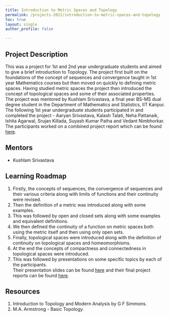 ```yaml
---
title: Introduction to Metric Spaces and Topology
permalink: /projects-2021/introduction-to-metric-spaces-and-topology
toc: true
layout: single
author_profile: false

---
```


## Project Description
This was a project for 1st and 2nd year undergraduate students and aimed to give a brief introduction to Topology. The project first built on the foundations of the concept of sequences and convergence taught in 1st year Mathematics courses but then moved on quickly to defining metric spaces. Having studied metric spaces the project then introduced the concept of topological spaces and some of their associated properties.  
The project was mentored by Kushlam Srivastava, a final year BS-MS dual degree student in the Department of Mathematics and Statistics, IIT Kanpur.
The following 1st year undergraduate students participated in and completed the project - 
Aaryan Srivastava, Kalash Talati, Neha Pattanaik, Ishita Agarwal, Srujan Killada, Suyash Kumar Patha and Vedant Nimbhorkar.  
The participants worked on a combined project report which can be found [here](https://drive.google.com/file/d/1iZNw7jg_Tl8jSP7MN63rPC-1OvzQ0Guw/view?usp=sharing).
## Mentors
* Kushlam Srivastava

## Learning Roadmap
1. Firstly, the concepts of sequences, the convergence of sequences and their various criteria along with limits of functions and their continuity were revised.
2. Then the definition of a metric was introduced along with some examples.  
3. This was followed by open and closed sets along with some examples and equivalent definitions. 
4.  We then defined the continuity of a function on metric spaces both using the metric itself and then using only open sets.  
5.  Finally, topological spaces were introduced along with the definition of continuity on topological spaces and homeomorphisms.  
6.  At the end the concepts of compactness and connectedness in topological spaces were introduced.  
7.  This was followed by presentations on some specific topics by each of the participants.  
Their presentation slides can be found [here](https://drive.google.com/drive/folders/1fHoj8SexcNrbNp6_qwBW1Prt69gyQRGg?usp=sharing) and their final project reports can be found [here](https://drive.google.com/drive/folders/1m6l56I2eRax6fTsFuj2p-PWf9OkjIuAR?usp=sharing).

## Resources
1. Introduction to Topology and Modern Analysis by G F Simmons.  
2. M.A. Armstrong - Basic Topology.

